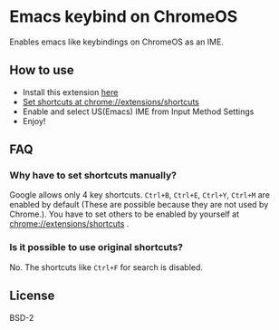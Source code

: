 # Emacs keybind on ChromeOS

Enables emacs like keybindings on ChromeOS as an IME.

## How to use

* Install this extension [here](https://chrome.google.com/webstore/detail/emacs-shortcuts-ime/mkegpdcnenfnhenaliggngipehndddne)
* [Set shortcuts at chrome://extensions/shortcuts](chrome://extensions/shortcuts)
* Enable and select US(Emacs) IME from Input Method Settings
* Enjoy!

## FAQ

### Why have to set shortcuts manually?

Google allows only 4 key shortcuts. `Ctrl+B`, `Ctrl+E`, `Ctrl+Y`, `Ctrl+M` are enabled by default (These are possible because they are not used by Chrome.). You have to set others to be enabled by yourself at [chrome://extensions/shortcuts](chrome://extensions/shortcuts) .

### Is it possible to use original shortcuts?
                           
No. The shortcuts like `Ctrl+F` for search is disabled. 

## License

BSD-2